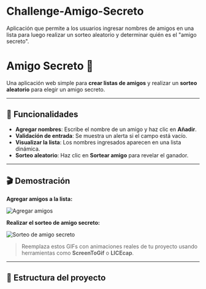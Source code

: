 # Challenge-Amigo-Secreto
Aplicación que permite a los usuarios ingresar nombres de amigos en una lista para luego realizar un sorteo aleatorio y determinar quién es el "amigo secreto".
# Amigo Secreto 🎁

Una aplicación web simple para **crear listas de amigos** y realizar un **sorteo aleatorio** para elegir un amigo secreto.

---

## 📝 Funcionalidades

- **Agregar nombres**: Escribe el nombre de un amigo y haz clic en **Añadir**.  
- **Validación de entrada**: Se muestra un alerta si el campo está vacío.  
- **Visualizar la lista**: Los nombres ingresados aparecen en una lista dinámica.  
- **Sorteo aleatorio**: Haz clic en **Sortear amigo** para revelar el ganador.  

---

## 🎬 Demostración

**Agregar amigos a la lista:**

![Agregar amigos](assets/animacion-agregar.gif)

**Realizar el sorteo de amigo secreto:**

![Sorteo de amigo secreto](assets/animacion-sorteo.gif)

> Reemplaza estos GIFs con animaciones reales de tu proyecto usando herramientas como **ScreenToGif** o **LICEcap**.

---

## 📂 Estructura del proyecto

